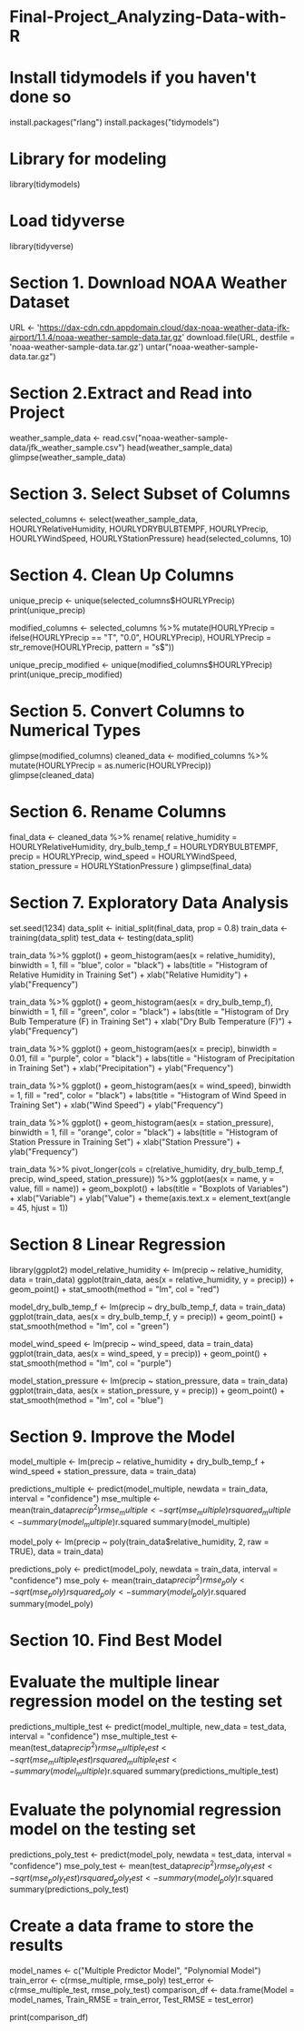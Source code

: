 # Final-Project_Analyzing-Data-with-R

# Install tidymodels if you haven't done so 
install.packages("rlang") 
install.packages("tidymodels")

# Library for modeling 
library(tidymodels)
# Load tidyverse 
library(tidyverse)

# Section 1. Download NOAA Weather Dataset

URL <- 'https://dax-cdn.cdn.appdomain.cloud/dax-noaa-weather-data-jfk-airport/1.1.4/noaa-weather-sample-data.tar.gz'
download.file(URL, destfile = 'noaa-weather-sample-data.tar.gz')
untar("noaa-weather-sample-data.tar.gz")

# Section 2.Extract and Read into Project

weather_sample_data <- read.csv("noaa-weather-sample-data/jfk_weather_sample.csv")
head(weather_sample_data)
glimpse(weather_sample_data)

# Section 3. Select Subset of Columns

selected_columns <- select(weather_sample_data, HOURLYRelativeHumidity, HOURLYDRYBULBTEMPF, 
                           HOURLYPrecip, HOURLYWindSpeed, HOURLYStationPressure)
head(selected_columns, 10)

# Section 4. Clean Up Columns
unique_precip <- unique(selected_columns$HOURLYPrecip) 
print(unique_precip)

modified_columns <- selected_columns %>%
  mutate(HOURLYPrecip = ifelse(HOURLYPrecip == "T", "0.0", HOURLYPrecip),
         HOURLYPrecip = str_remove(HOURLYPrecip, pattern = "s$"))

unique_precip_modified <- unique(modified_columns$HOURLYPrecip)
print(unique_precip_modified)

# Section 5. Convert Columns to Numerical Types
glimpse(modified_columns)
cleaned_data <- modified_columns %>% mutate(HOURLYPrecip = as.numeric(HOURLYPrecip))
glimpse(cleaned_data)

# Section 6. Rename Columns
final_data <- cleaned_data %>% rename( relative_humidity = HOURLYRelativeHumidity,
                                       dry_bulb_temp_f = HOURLYDRYBULBTEMPF, 
                                       precip = HOURLYPrecip, wind_speed = HOURLYWindSpeed, 
                                       station_pressure = HOURLYStationPressure ) 
glimpse(final_data)

# Section 7. Exploratory Data Analysis
set.seed(1234)
data_split <- initial_split(final_data, prop = 0.8)
train_data <- training(data_split)
test_data <- testing(data_split)

train_data %>%
  ggplot() +
  geom_histogram(aes(x = relative_humidity), binwidth = 1, fill = "blue", color = "black") +
  labs(title = "Histogram of Relative Humidity in Training Set") +
  xlab("Relative Humidity") +
  ylab("Frequency")

train_data %>%
  ggplot() +
  geom_histogram(aes(x = dry_bulb_temp_f), binwidth = 1, fill = "green", color = "black") +
  labs(title = "Histogram of Dry Bulb Temperature (F) in Training Set") +
  xlab("Dry Bulb Temperature (F)") +
  ylab("Frequency")

train_data %>%
  ggplot() +
  geom_histogram(aes(x = precip), binwidth = 0.01, fill = "purple", color = "black") +
  labs(title = "Histogram of Precipitation in Training Set") +
  xlab("Precipitation") +
  ylab("Frequency")

train_data %>%
  ggplot() +
  geom_histogram(aes(x = wind_speed), binwidth = 1, fill = "red", color = "black") +
  labs(title = "Histogram of Wind Speed in Training Set") +
  xlab("Wind Speed") +
  ylab("Frequency")

train_data %>%
  ggplot() +
  geom_histogram(aes(x = station_pressure), binwidth = 1, fill = "orange", color = "black") +
  labs(title = "Histogram of Station Pressure in Training Set") +
  xlab("Station Pressure") +
  ylab("Frequency")

train_data %>%
  pivot_longer(cols = c(relative_humidity, dry_bulb_temp_f, 
                        precip, wind_speed, station_pressure)) %>%
  ggplot(aes(x = name, y = value, fill = name)) +
  geom_boxplot() +
  labs(title = "Boxplots of Variables") +
  xlab("Variable") +
  ylab("Value") +
  theme(axis.text.x = element_text(angle = 45, hjust = 1))

# Section 8 Linear Regression 
library(ggplot2)
model_relative_humidity <- lm(precip ~ relative_humidity, data = train_data)
ggplot(train_data, aes(x = relative_humidity, y = precip)) +
  geom_point() +
  stat_smooth(method = "lm", col = "red")

model_dry_bulb_temp_f <- lm(precip ~ dry_bulb_temp_f, data = train_data)
ggplot(train_data, aes(x = dry_bulb_temp_f, y = precip)) +
  geom_point() +
  stat_smooth(method = "lm", col = "green")

model_wind_speed <- lm(precip ~ wind_speed, data = train_data)
ggplot(train_data, aes(x = wind_speed, y = precip)) +
  geom_point() +
  stat_smooth(method = "lm", col = "purple")

model_station_pressure <- lm(precip ~ station_pressure, data = train_data)
ggplot(train_data, aes(x = station_pressure, y = precip)) +
  geom_point() +
  stat_smooth(method = "lm", col = "blue")

# Section 9. Improve the Model
model_multiple <- lm(precip ~ relative_humidity + dry_bulb_temp_f + wind_speed 
                     + station_pressure, data = train_data)

predictions_multiple <- predict(model_multiple, newdata = train_data, interval = "confidence")
mse_multiple <- mean(train_data$precip^2)
rmse_multiple <- sqrt(mse_multiple)
rsquared_multiple <- summary(model_multiple)$r.squared
summary(model_multiple)

model_poly <- lm(precip ~ poly(train_data$relative_humidity, 2, raw = TRUE), data = train_data)

predictions_poly <- predict(model_poly, newdata = train_data, interval = "confidence")
mse_poly <- mean(train_data$precip^2)
rmse_poly <- sqrt(mse_poly)
rsquared_poly <- summary(model_poly)$r.squared
summary(model_poly)

# Section 10. Find Best Model

# Evaluate the multiple linear regression model on the testing set
predictions_multiple_test <- predict(model_multiple, new_data = test_data, interval = "confidence")
mse_multiple_test <- mean(test_data$precip^2)
rmse_multiple_test <- sqrt(mse_multiple_test)
rsquared_multiple_test <- summary(model_multiple)$r.squared
summary(predictions_multiple_test)


# Evaluate the polynomial regression model on the testing set
predictions_poly_test <- predict(model_poly, newdata = test_data, interval = "confidence")
mse_poly_test <- mean(test_data$precip^2)
rmse_poly_test <- sqrt(mse_poly_test)
rsquared_poly_test <- summary(model_poly)$r.squared
summary(predictions_poly_test)

# Create a data frame to store the results
model_names <- c("Multiple Predictor Model", "Polynomial Model")
train_error <- c(rmse_multiple, rmse_poly)
test_error <- c(rmse_multiple_test, rmse_poly_test)
comparison_df <- data.frame(Model = model_names, Train_RMSE = train_error,
                            Test_RMSE = test_error)

print(comparison_df)
